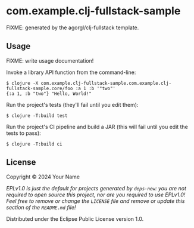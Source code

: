 # com.example.clj-fullstack-sample

FIXME: generated by the agorgl/clj-fullstack template.

## Usage

FIXME: write usage documentation!

Invoke a library API function from the command-line:

    $ clojure -X com.example.clj-fullstack-sample.com.example.clj-fullstack-sample.core/foo :a 1 :b '"two"'
    {:a 1, :b "two"} "Hello, World!"

Run the project's tests (they'll fail until you edit them):

    $ clojure -T:build test

Run the project's CI pipeline and build a JAR (this will fail until you edit the tests to pass):

    $ clojure -T:build ci

## License

Copyright © 2024 Your Name

_EPLv1.0 is just the default for projects generated by `deps-new`: you are not_
_required to open source this project, nor are you required to use EPLv1.0!_
_Feel free to remove or change the `LICENSE` file and remove or update this_
_section of the `README.md` file!_

Distributed under the Eclipse Public License version 1.0.
